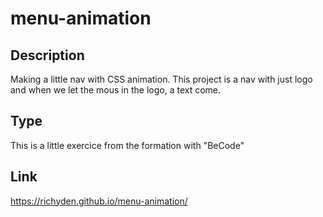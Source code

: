 # menu-animation

## Description
Making a little nav with CSS animation. This project is a nav with just logo and when we let the mous in the logo, a text come.

## Type
This is a little exercice from the formation with "BeCode"

## Link
https://richyden.github.io/menu-animation/
